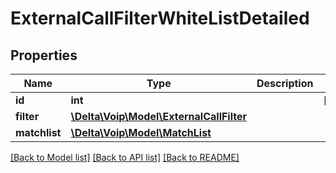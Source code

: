 # ExternalCallFilterWhiteListDetailed

## Properties
Name | Type | Description | Notes
------------ | ------------- | ------------- | -------------
**id** | **int** |  | [optional] 
**filter** | [**\Delta\Voip\Model\ExternalCallFilter**](ExternalCallFilter.md) |  | 
**matchlist** | [**\Delta\Voip\Model\MatchList**](MatchList.md) |  | 

[[Back to Model list]](../README.md#documentation-for-models) [[Back to API list]](../README.md#documentation-for-api-endpoints) [[Back to README]](../README.md)


